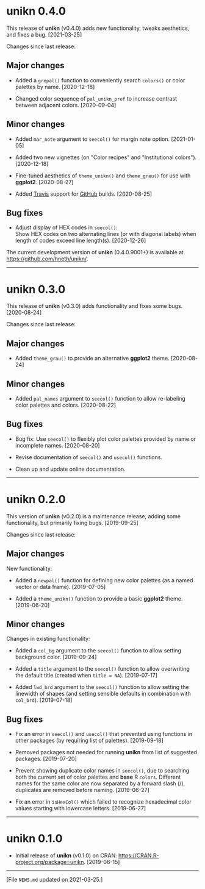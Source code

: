 
# unikn 0.4.0

This release of **unikn** (v0.4.0) adds new functionality, tweaks aesthetics, and fixes a bug. [2021-03-25]  

Changes since last release: 


## Major changes 

- Added a `grepal()` function to conveniently search `colors()` or color palettes by name. [2020-12-18]

- Changed color sequence of `pal_unikn_pref` to increase contrast between adjacent colors. [2020-09-04] 

<!-- Add blank line.  --> 


## Minor changes

- Added `mar_note` argument to `seecol()` for margin note option. [2021-01-05] 

- Added two new vignettes (on "Color recipes" and "Institutional colors"). [2020-12-18] 

- Fine-tuned aesthetics of `theme_unikn()` and `theme_grau()` for use with **ggplot2**. [2020-08-27]  

- Added [Travis](https://travis-ci.org/) support for [GitHub](https://github.com/) builds. [2020-08-25]  

<!-- Add blank line.  --> 


## Bug fixes 

- Adjust display of HEX codes in `seecol()`:  
Show HEX codes on two alternating lines (or with diagonal labels) when length of codes exceed line length(s). [2020-12-26] 

<!-- Add blank line.  --> 


<!-- unikn 0.4.0.9001+ --> 

The current development version of **unikn** (0.4.0.9001+) is available at <https://github.com/hneth/unikn/>. 

<!-- Add blank line.  --> 

---------- 

# unikn 0.3.0

This release of **unikn** (v0.3.0) adds functionality and fixes some bugs. [2020-08-24]  

Changes since last release:  

## Major changes 

- Added `theme_grau()` to provide an alternative **ggplot2** theme. [2020-08-24]  

## Minor changes

- Added `pal_names` argument to `seecol()` function to allow re-labeling color palettes and colors. [2020-08-22]  

## Bug fixes 

- Bug fix: Use `seecol()` to flexibly plot color palettes provided by name or incomplete names. [2020-08-20]  

- Revise documentation of `seecol()` and `usecol()` functions.  

- Clean up and update online documentation.  

<!-- Add blank line.  --> 

---------- 

# unikn 0.2.0

This version of **unikn** (v0.2.0) is a maintenance release, adding some functionality, but primarily fixing bugs. [2019-09-25]

Changes since last release: 

## Major changes 

New functionality: 

- Added a `newpal()` function for defining new color palettes (as a named vector or data frame). [2019-07-05]

- Added a `theme_unikn()` function to provide a basic **ggplot2** theme. [2019-06-20]


## Minor changes

Changes in existing functionality: 

- Added a `col_bg` argument to the `seecol()` function to allow setting background color. [2019-09-24]

- Added a `title` argument to the `seecol()` function to allow overwriting the default title (created when `title = NA`). [2019-07-17]

- Added `lwd_brd` argument to the `seecol()` function to allow setting the linewidth of shapes (and setting sensible defaults in combination with `col_brd`). [2019-07-18]


## Bug fixes 

- Fix an error in `seecol()` and `usecol()` that prevented using functions in other packages (by requiring list of palettes). [2019-09-18]

- Removed packages not needed for running **unikn** from list of suggested packages. [2019-07-20] 

- Prevent showing duplicate color names in `seecol()`, due to searching both the current set of color palettes and **base** R `colors`. 
Different names for the same color are now separated by a forward slash (/), duplicates are removed before naming. [2019-06-27] 

- Fix an error in `isHexCol()` which failed to recognize hexadecimal color values starting with lowercase letters. [2019-06-27] 


<!-- Add blank line.  --> 

---------- 

# unikn 0.1.0

- Initial release of **unikn** (v0.1.0) on CRAN: <https://CRAN.R-project.org/package=unikn>. [2019-06-15] 

<!-- Add blank line.  --> 

---------- 

[File `NEWS.md` updated on 2021-03-25.]

<!-- eof. -->